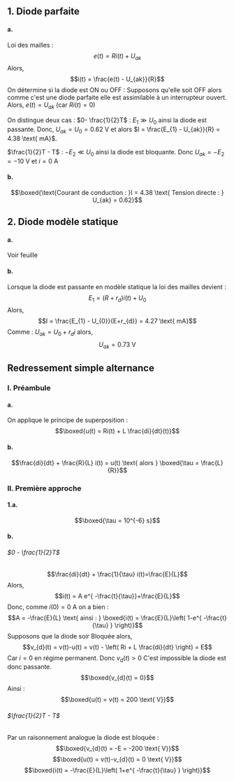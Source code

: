 ## 1. Diode parfaite
#### a.
Loi des mailles :
$$e(t) = Ri(t) + U_{ak}$$
Alors, 
$$i(t) = \frac{e(t) - U_{ak}}{R}$$
On détermine si la diode est ON ou OFF : 
Supposons qu'elle soit OFF alors comme c'est une diode parfaite elle est assimilable à un interrupteur ouvert. 
Alors, $e(t) = U_{ak}$ (car $Ri(t) =0$)

On distingue deux cas : 
$0- \frac{1}{2}T$ : 
$E_{1} \gg U_{0}$ ainsi la diode est passante. 
Donc, $U_{ak} = U_{0} = 0.62 \text{ V}$ et alors $I = \frac{E_{1} - U_{ak}}{R} = 4.38 \text{ mA}$.

$\frac{1}{2}T - T$ : 
$-E_{2} \ll U_{0}$ ainsi la diode est bloquante. 
Donc $U_{ak} = -E_{2} = -10 \text{ V}$ et $i=0 \text{ A}$

#### b.
$$\boxed{\text{Courant de conduction : }I = 4.38 \text{ Tension directe : } U_{ak} = 0.62}$$



## 2. Diode modèle statique
#### a.
Voir feuille

#### b.
Lorsque la diode est passante en modèle statique la loi des mailles devient : 
$$E_{1} = (R + r_{d})i(t) + U_{0} $$
Alors, 
$$I = \frac{E_{1} - U_{0}}{E+r_{d}} = 4.27 \text{ mA}$$
Comme : $U_{ak} = U_{0} + r_{d}i$ alors, 
$$U_{ak} = 0.73 \text{ V}$$
## Redressement simple alternance
### I. Préambule
#### a.
On applique le principe de superposition : 
$$\boxed{u(t) = Ri(t) + L \frac{di}{dt}(t)}$$
#### b.
$$\frac{di}{dt} + \frac{R}{L} i(t) = u(t) \text{ alors } \boxed{\tau = \frac{L}{R}}$$
### II. Première approche
#### 1.a.
$$\boxed{\tau = 10^{-6} s}$$
#### b.
###### $0 - \frac{1}{2}T$
$$\frac{di}{dt} + \frac{1}{\tau} i(t)=\frac{E}{L}$$
Alors, 
$$i(t) = A e^{ -\frac{t}{\tau}}+\frac{E}{L}$$
Donc, comme $i(0) = 0 \text{ A}$ on a bien : 
$$A = -\frac{E}{L} \text{ ainsi : } \boxed{i(t) = \frac{E}{L}\left( 1-e^{ -\frac{t}{\tau} } \right)}$$
Supposons que la diode soir Bloquée alors, 
$$v_{d}(t) = v(t)-u(t) = v(t) - \left( Ri + L \frac{di}{dt} \right) = E$$
Car $i = 0$ en régime permanent. 
Donc $v_{d}(t) >0$ C'est impossible la diode est donc passante.
$$\boxed{v_{d}(t) = 0}$$
Ainsi : 
$$\boxed{u(t) = v(t) = 200 \text{ V}}$$

###### $\frac{1}{2}T - T$
Par un raisonnement analogue la diode est bloquée :  
$$\boxed{v_{d}(t) = -E = -200 \text{ V}}$$
$$\boxed{u(t) = v(t)-v_{d}(t) = 0 \text{ V}}$$
$$\boxed{i(t) = -\frac{E}{L}\left( 1+e^{ -\frac{t}{\tau} } \right)}$$
